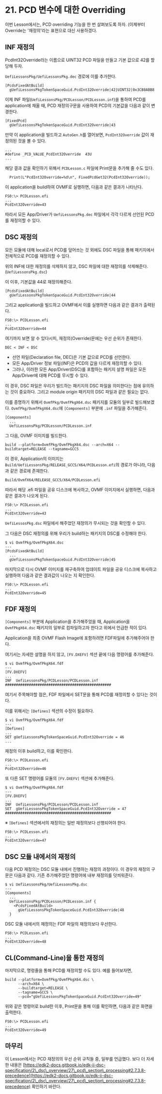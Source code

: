 # 21. PCD 변수에 대한 Overriding

&#x20;이번 Lesson에서는, PCD overriding 기능을 한 번 살펴보도록 하자. (이제부터 Override는 '재정의'라는 표현으로 대신 사용하겠다.



## INF 재정의

&#x20;PcdInt32Override라는 이름으로 UINT32 PCD 파일을 만들고 기본 값으로 42를 할당해 두자.

`UefiLessonsPkg/UefiLessonsPkg.dec` 경로에 이를 추가한다.

```
[PcdsFixedAtBuild]
  gUefiLessonsPkgTokenSpaceGuid.PcdInt32Override|42|UINT32|0x3CB8ABB8
```



&#x20;이제 INF 파일(`UefiLessonsPkg/PCDLesson/PCDLesson.inf`)을 통하여 PCD를 application에 채울 때, PCD 재정의구문을 사용하여 PCD의 기본값을 다음과 같이 변경한다.

```
[FixedPcd]
  gUefiLessonsPkgTokenSpaceGuid.PcdInt32Override|43
```



&#x20;만약 이 application을 빌드하고 `AutoGen.h`를 열어보면, `PcdInt32Override` 값이 재정의된 것을 볼 수 있다.

```
...
#define _PCD_VALUE_PcdInt32Override  43U
...
```



&#x20;해당 결과 값을 확인하기 위해서 `PCDLesson.c` 파일에 Print문을 추가해 줄 수도 있다.

```
  Print(L"PcdInt32Override=%d\n", FixedPcdGet32(PcdInt32Override));
```



&#x20;이 application을 build하여 OVMF로 실행하면, 다음과 같은 결과가 나타난다.

```
FS0:\> PCDLesson.efi
...
PcdInt32Override=43
```



&#x20; 따라서 모든 App/Driver가 `UefiLessonsPkg.dec` 파일에서 각각 다르게 선언된 PCD를 재정의할 수 있다.



## DSC 재정의

&#x20;모든 모듈에 대해 local로서 PCD를 덮어쓰는 것 외에도 DSC 파일을 통해 패키지에서 전체적으로 PCD를 재정의할 수 있다.

&#x20;위의 INF에 대한 재정의를 삭제하지 않고, DSC 파일에 대한 재정의를 삭제해준다.(`UefiLessonsPkg.dsc`)

&#x20;이 이후, 기본값을 44로 재정의해준다.

```
[PcdsFixedAtBuild]
  gUefiLessonsPkgTokenSpaceGuid.PcdInt32Override|44
```



&#x20;그리고 application을 빌드하고 OVMF에서 이를 실행하면 다음과 같은 결과가 출력된다.

```
FS0:\> PCDLesson.efi
...
PcdInt32Override=44
```



여기까지 보면 알 수 있다시피, 재정의(Override)문에는 우선 순위가 존재한다.

```
DEC < INF < DSC
```

* 선언 파일(Declaration file, DEC)은 기본 값으로 PCD를 선언한다.
* 모든 App/Driver 정보 파일(INF)은 PCD의 값을 다르게 재정의할 수 있다.
* 그러나, 이러한 모든 App/Driver(DSC)를 포함하는 패키지 설명 파일은 모든 App/Driver에 대해 PCD를 무시할 수 있다.

&#x20;이 경우, DSC 파일은 우리가 빌드하는 패키지의 DSC 파일을 의미한다는 점에 유의하는 것이 중요하다. 그리고 module origin 패키지의 DSC 파일과 같은 필요는 없다.



&#x20;이를 증명하기 위해서 `OvmfPkg/OvmfPkgX64.dsc` 패키지를 모듈의 일부로 빌드해보겠다. `OvmfPkg/OvmfPkgX64.dsc`에 `[Components]` 부분에 `.inf` 파일을 추가해준다.

```
[Components]
  ...
  UefiLessonsPkg/PCDLesson/PCDLesson.inf
```



&#x20;그 다음, OVMF 이미지를 빌드한다.

```
build --platform=OvmfPkg/OvmfPkgX64.dsc --arch=X64 --buildtarget=RELEASE --tagname=GCC5
```



&#x20;이 경우, Application의 이미지는 `Build/UefiLessonsPkg/RELEASE_GCC5/X64/PCDLesson.efi`의 경로가 아니라, 다음과 같은 경로에 존재한다.

```
Build/OvmfX64/RELEASE_GCC5/X64/PCDLesson.efi
```



&#x20;따라서 해당 .efi 파일을 공유 디스크에 복사하고, OVMF 이미지에서 실행하면, 다음과 같은 결과가 나오게 된다.

```
FS0:\> PCDLesson.efi
...
PcdInt32Override=43
```



`UefiLessosPkg.dsc` 파일에서 해주었던 재정의가 무시되는 것을 확인할 수 있다.

&#x20;그 다음은 DSC 재정의를 위해 우리가 build하는 패키지의 DSC를 수정해야 한다.

```
$ vi OvmfPkg/OvmfPkgX64.dsc
---
[PcdsFixedAtBuild]
  ...
  gUefiLessonsPkgTokenSpaceGuid.PcdInt32Override|45
```



&#x20;마지막으로 다시 OVMF 이미지를 재구축하여 업데이트 파일을 공유 디스크에 복사하고 실행하여 다음과 같은 결과값이 나오는 지 확인한다.

```
FS0:\> PCDLesson.efi
...
PcdInt32Override=45
```



## FDF 재정의

&#x20;`[Components]` 부분에 Application을 추가해주었을 때, Application을 `OvmfPkgX64.dsc` 패키지의 일부로 컴파일하고자 한다고 위에서 언급한 적이 있다.

&#x20;Application을 최종 OVMF Flash Image에 포함하려면 FDF파일에 추가해주어야 한다.

&#x20;여기서는 자세한 설명을  하지 않고, `[FV.DXEFV]` 섹션 끝에 다음 명령어를 추가해준다.

```
$ vi OvmfPkg/OvmfPkgX64.fdf
---
[FV.DXEFV]
...
INF  UefiLessonsPkg/PCDLesson/PCDLesson.inf
#################################################
```



&#x20;여기서 주목해야할 점은, FDF 파일에서 SET문을 통해 PCD를 재정의할 수 있다는 것이다.

&#x20;이를 위해서는 `[Defines]` 섹션의 수정이 필요하다.

```
$ vi OvmfPkg/OvmfPkgX64.fdf
---
[Defines]
...
SET gUefiLessonsPkgTokenSpaceGuid.PcdInt32Override = 46
...
```



&#x20;재정의 이후 build하고, 이를 확인한다.

```
FS0:\> PCDLesson.efi
...
PcdInt32Override=46
```



&#x20;또 다른 SET 명령어를 모듈의 `[FV.DXEFV]` 섹션에 추가해준다.

```
$ vi OvmfPkg/OvmfPkgX64.fdf
---
[FV.DXEFV]
...
INF  UefiLessonsPkg/PCDLesson/PCDLesson.inf
SET  gUefiLessonsPkgTokenSpaceGuid.PcdInt32Override = 47
#################################################
```



※ `[Defines]` 섹션에서의 재정의는 일반 재정의보다 선행되어야 한다.

```
FS0:\> PCDLesson.efi
...
PcdInt32Override=47
```



## DSC 모듈 내에서의 재정의

&#x20;다음 PCD 재정의는 DSC 모듈 내에서 진행하는 재정의 과정이다. 이 경우의 재정의 구문은 다음과 같다. 기존 추가해주었던 명령어에 내부 재정의를 덧씌워준다.

```
$ vi UefiLessonsPkg/UefiLessonsPkg.dsc
---
[Components]
  ...
  UefiLessonsPkg/PCDLesson/PCDLesson.inf {
    <PcdsFixedAtBuild>
      gUefiLessonsPkgTokenSpaceGuid.PcdInt32Override|48
  }
```



&#x20;DSC 모듈 내에서의 재정의는 FDF 파일의 재정의보다 우선한다.

```
FS0:\> PCDLesson.efi
...
PcdInt32Override=48
```



## CL(Command-Line)을 통한 재정의

&#x20;마지막으로, 명령줄을 통해 PCD를 재정의할 수도 있다. 예를 들어보자면,

```
build --platform=OvmfPkg/OvmfPkgX64.dsc \
      --arch=X64 \
      --buildtarget=RELEASE \
      --tagname=GCC5 \
      --pcd="gUefiLessonsPkgTokenSpaceGuid.PcdInt32Override=49"
```



&#x20;위와 같은 명령어로 build한 이후, Print문을 통해 이를 확인하면, 다음과 같은 화면을 출력한다.

```
FS0:\> PCDLesson.efi
...
PcdInt32Override=49
```



## 마무리

이 Lesson에서는 PCD 재정의의 우선 순위 규칙들 중, 일부를 언급했다. 보다 더 자세한 내용은 [https://edk2-docs.gitbook.io/edk-ii-dsc-specification/2\_dsc\_overview/27\_pcd\_section\_processing#2.7.3.8-precedence](https://edk2-docs.gitbook.io/edk-ii-dsc-specification/2\_dsc\_overview/27\_pcd\_section\_processing#2.7.3.8-precedence) 확인하기 바란다.
